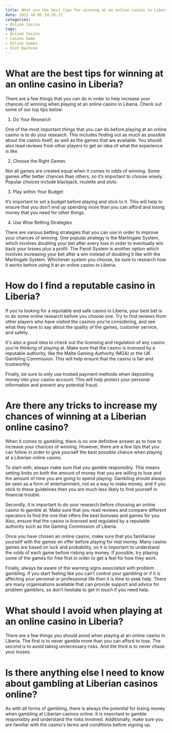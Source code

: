 ```yaml
---
title: What are the best tips for winning at an online casino in Liberia
date: 2022-10-05 14:35:17
categories:
- Online Casino
tags:
- Online Casino
- Casino Game
- Online Games
- Slot machine
---
```



#  What are the best tips for winning at an online casino in Liberia?

There are a few things that you can do in order to help increase your chances of winning when playing at an online casino in Liberia. Check out some of our top tips below.

1. Do Your Research

One of the most important things that you can do before playing at an online casino is to do your research. This includes finding out as much as possible about the casino itself, as well as the games that are available. You should also read reviews from other players to get an idea of what the experience is like.

2. Choose the Right Games

Not all games are created equal when it comes to odds of winning. Some games offer better chances than others, so it’s important to choose wisely. Popular choices include blackjack, roulette and slots.

3. Play within Your Budget

It’s important to set a budget before playing and stick to it. This will help to ensure that you don’t end up spending more than you can afford and losing money that you need for other things.

4. Use Wise Betting Strategies

There are various betting strategies that you can use in order to improve your chances of winning. One popular strategy is the Martingale System, which involves doubling your bet after every loss in order to eventually win back your losses plus a profit.
The Paroli System is another option which involves increasing your bet after a win instead of doubling it like with the Martingale System. Whichever system you choose, be sure to research how it works before using it at an online casino in Liberia.

#  How do I find a reputable casino in Liberia?

If you're looking for a reputable and safe casino in Liberia, your best bet is to do some online research before you choose one. Try to find reviews from other players who have visited the casinos you're considering, and see what they have to say about the quality of the games, customer service, and safety.

It's also a good idea to check out the licensing and regulation of any casino you're thinking of playing at. Make sure that the casino is licensed by a reputable authority, like the Malta Gaming Authority (MGA) or the UK Gambling Commission. This will help ensure that the casino is fair and trustworthy.

Finally, be sure to only use trusted payment methods when depositing money into your casino account. This will help protect your personal information and prevent any potential fraud.

#  Are there any tricks to increase my chances of winning at a Liberian online casino?

When it comes to gambling, there is no one definitive answer as to how to increase your chances of winning. However, there are a few tips that you can follow in order to give yourself the best possible chance when playing at a Liberian online casino.

To start with, always make sure that you gamble responsibly. This means setting limits on both the amount of money that you are willing to lose and the amount of time you are going to spend playing. Gambling should always be seen as a form of entertainment, not as a way to make money, and if you stick to these guidelines then you are much less likely to find yourself in financial trouble.

Secondly, it is important to do your research before choosing an online casino to gamble at. Make sure that you read reviews and compare different operators to find the one that offers the best bonuses and games for you. Also, ensure that the casino is licensed and regulated by a reputable authority such as the Gaming Commission of Liberia.

Once you have chosen an online casino, make sure that you familiarise yourself with the games on offer before playing for real money. Many casino games are based on luck and probability, so it is important to understand the odds of each game before risking any money. If possible, try playing some of the games for free first in order to get a feel for how they work.

Finally, always be aware of the warning signs associated with problem gambling. If you start feeling like you can’t control your gambling or if it is affecting your personal or professional life then it is time to seek help. There are many organisations available that can provide support and advice for problem gamblers, so don’t hesitate to get in touch if you need help.

#  What should I avoid when playing at an online casino in Liberia?

There are a few things you should avoid when playing at an online casino in Liberia. The first is to never gamble more than you can afford to lose. The second is to avoid taking unnecessary risks. And the third is to never chase your losses.

#  Is there anything else I need to know about gambling at Liberian casinos online?

As with all forms of gambling, there is always the potential for losing money when gambling at Liberian casinos online. It is important to gamble responsibly and understand the risks involved. Additionally, make sure you are familiar with the casino's terms and conditions before signing up.